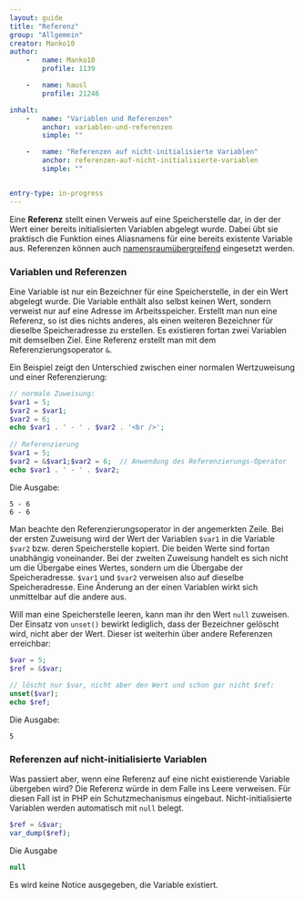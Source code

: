 ```yaml
---
layout: guide
title: "Referenz"
group: "Allgemein"
creator: Manko10
author:
    -   name: Manko10
        profile: 1139

    -   name: hausl
        profile: 21246

inhalt:
    -   name: "Variablen und Referenzen"
        anchor: variablen-und-referenzen
        simple: ""

    -   name: "Referenzen auf nicht-initialisierte Variablen"
        anchor: referenzen-auf-nicht-initialisierte-variablen
        simple: ""


entry-type: in-progress
---
```


Eine **Referenz** stellt einen Verweis auf eine Speicherstelle dar, in der der Wert einer bereits initialisierten Variablen abgelegt wurde. Dabei übt sie praktisch die Funktion eines Aliasnamens für eine bereits existente Variable aus. Referenzen können auch [namensraumübergreifend](http://php-de.github.io/general/namensraum.html) eingesetzt werden. 

### Variablen und Referenzen
 
Eine Variable ist nur ein Bezeichner für eine Speicherstelle, in der ein Wert abgelegt wurde. Die Variable enthält also selbst keinen Wert, sondern verweist nur auf eine Adresse im Arbeitsspeicher. Erstellt man nun eine Referenz, so ist dies nichts anderes, als einen weiteren Bezeichner für dieselbe Speicheradresse zu erstellen. Es existieren fortan zwei Variablen mit demselben Ziel. Eine Referenz erstellt man mit dem Referenzierungsoperator `&`. 

Ein Beispiel zeigt den Unterschied zwischen einer normalen Wertzuweisung und einer Referenzierung: 

~~~ php
// normale Zuweisung:
$var1 = 5;
$var2 = $var1;
$var2 = 6;
echo $var1 . ' - ' . $var2 . '<br />';
 
// Referenzierung
$var1 = 5;
$var2 = &$var1;$var2 = 6;  // Anwendung des Referenzierungs-Operator
echo $var1 . ' - ' . $var2;
~~~

Die Ausgabe:

~~~ 
5 - 6
6 - 6
~~~

Man beachte den Referenzierungsoperator in der angemerkten Zeile. Bei der ersten Zuweisung wird der Wert der Variablen `$var1` in die Variable `$var2` bzw. deren Speicherstelle kopiert. Die beiden Werte sind fortan unabhängig voneinander. Bei der zweiten Zuweisung handelt es sich nicht um die Übergabe eines Wertes, sondern um die Übergabe der Speicheradresse. `$var1` und `$var2` verweisen also auf dieselbe Speicheradresse. Eine Änderung an der einen Variablen wirkt sich unmittelbar auf die andere aus. 

Will man eine Speicherstelle leeren, kann man ihr den Wert `null` zuweisen. Der Einsatz von `unset()` bewirkt lediglich, dass der Bezeichner gelöscht wird, nicht aber der Wert. Dieser ist weiterhin über andere Referenzen erreichbar: 

~~~ php
$var = 5;
$ref = &$var;
 
// löscht nur $var, nicht aber den Wert und schon gar nicht $ref:
unset($var);
echo $ref;
~~~

Die Ausgabe:

~~~
5
~~~

### Referenzen auf nicht-initialisierte Variablen
 
Was passiert aber, wenn eine Referenz auf eine nicht existierende Variable übergeben wird? Die Referenz würde in dem Falle ins Leere verweisen. Für diesen Fall ist in PHP ein Schutzmechanismus eingebaut. Nicht-initialisierte Variablen werden automatisch mit `null` belegt. 

~~~ php
$ref = &$var;
var_dump($ref);
~~~

Die Ausgabe

~~~ php
null
~~~

Es wird keine Notice ausgegeben, die Variable existiert. 
